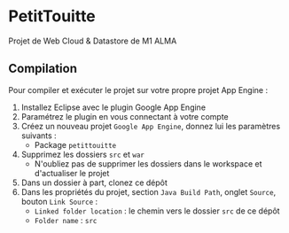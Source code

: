 # PetitTouitte
Projet de Web Cloud &amp; Datastore de M1 ALMA

## Compilation

Pour compiler et exécuter le projet sur votre propre projet App Engine :


1. Installez Eclipse avec le plugin Google App Engine
2. Paramétrez le plugin en vous connectant à votre compte
3. Créez un nouveau projet `Google App Engine`, donnez lui les paramètres suivants :
    - Package `petittouitte`
4. Supprimez les dossiers `src` et `war`
    - N'oubliez pas de supprimer les dossiers dans le workspace et d'actualiser le projet
5. Dans un dossier à part, clonez ce dépôt
6. Dans les propriétés du projet, section `Java Build Path`, onglet `Source`, bouton `Link Source` :
    - `Linked folder location` : le chemin vers le dossier `src` de ce dépôt
    - `Folder name` : `src`
